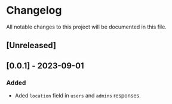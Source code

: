 # Changelog
All notable changes to this project will be documented in this file.

## [Unreleased]

## [0.0.1] - 2023-09-01
### Added
- Aded `location` field in `users` and `admins` responses.
 